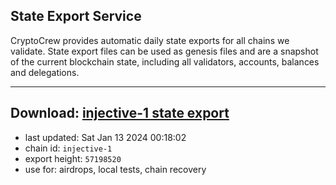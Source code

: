 ## State Export Service
CryptoCrew provides automatic daily state exports for all chains we validate. State export files can be used as genesis files and are a snapshot of the current blockchain state, including all validators, accounts, balances and delegations.

---
**Download: [injective-1 state export](https://dl.ccvalidators.com/SERVICE/injective/injective-1_export_57198520.json)**
---

- last updated: Sat Jan 13 2024 00:18:02
- chain id: `injective-1`
- export height: `57198520`
- use for: airdrops, local tests, chain recovery
